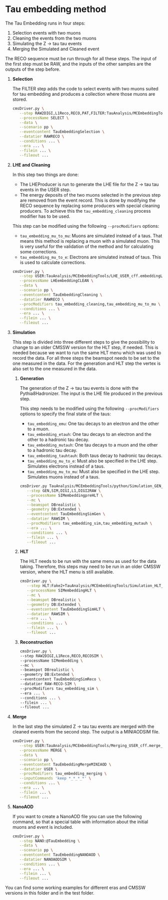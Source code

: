 # Tau embedding method

The Tau Embedding runs in four steps:

1. Selection events with two muons
2. Cleaning the events from the two muons
3. Simulating the Z -> tau tau events
4. Merging the Simulated and Cleaned event

The RECO sequence must be run through for all these steps.
The input of the first step must be RAW, and the inputs of the other samples are the outputs of the step before.

1. **Selection**

   The FILTER step adds the code to select events with two muons suited for tau embedding and produces a collection where those muons are stored.
   ```bash
   cmsDriver.py \
      --step RAW2DIGI,L1Reco,RECO,PAT,FILTER:TauAnalysis/MCEmbeddingTools/Selection_FILTER_cff.makePatMuonsZmumuSelection \
      --processName SELECT \
      --data \
      --scenario pp \
      --eventcontent TauEmbeddingSelection \
      --datatier RAWRECO \
      --conditions ... \
      --era ... \
      --filein ... \
      --fileout ...
   ```

2. **LHE and Cleaning**

   In this step two things are done:
   - The LHEProducer is run to generate the LHE file for the Z -> tau tau events in the USER step.
   - The energy deposits of the two muons selected in the previous step are removed from the event record. This is done by modifying the RECO sequence by replacing some producers with special cleaning producers. To achieve this the `tau_embedding_cleaning` process modifier has to be used.

   This step can be modified using the following `--procModifiers` options:
   - `tau_embedding_mu_to_mu`: Muons are simulated instead of a taus. That means this method is replacing a muon with a simulated muon. This is very useful for the validation of the method and for calculating some corrections.
   - `tau_embedding_mu_to_e`: Electrons are simulated instead of taus. This is used to calculate corrections.
  
   ```bash
   cmsDriver.py \
      --step USER:TauAnalysis/MCEmbeddingTools/LHE_USER_cff.embeddingLHEProducerTask,RAW2DIGI,RECO \
      --processName LHEembeddingCLEAN \
      --data \
      --scenario pp \
      --eventcontent TauEmbeddingCleaning \
      --datatier RAWRECO \
      --procModifiers tau_embedding_cleaning,tau_embedding_mu_to_mu \
      --conditions ... \
      --era ... \
      --filein ... \
      --fileout ...
   ```

3. **Simulation**

   This step is divided into three different steps to give the possibility to change to an older CMSSW version for the HLT step, if needed. This is needed because we want to run the same HLT menu which was used to record the data.
   For all three steps the beamspot needs to be set to the one measured in the data. For the generation and HLT step the vertex is also set to the one measured in the data.

   1. **Generation**

      The generation of the Z -> tau tau events is done with the Pythia8Hadronizer. The input is the LHE file produced in the previous step.

      This step needs to be modified using the following `--procModifiers` options to specify the final state of the taus:
      - `tau_embedding_emu`: One tau decays to an electron and the other to a muon.
      - `tau_embedding_etauh`: One tau decays to an electron and the other to a hadronic tau decay.
      - `tau_embedding_mutauh`: One tau decays to a muon and the other to a hadronic tau decay.
      - `tau_embedding_tauhtauh`: Both taus decay to hadronic tau decays.
      - `tau_embedding_mu_to_e`: Must also be specified in the LHE step. Simulates electrons instead of a taus.
      - `tau_embedding_mu_to_mu`: Must also be specified in the LHE step. Simulates muons instead of a taus.

      ```bash
      cmsDriver.py TauAnalysis/MCEmbeddingTools/python/Simulation_GEN_cfi.py \
         --step GEN,SIM,DIGI,L1,DIGI2RAW \
         --processName SIMembeddingpreHLT \
         --mc \
         --beamspot DBrealistic \
         --geometry DB:Extended \
         --eventcontent TauEmbeddingSimGen \
         --datatier RAWSIM \
         --procModifiers tau_embedding_sim,tau_embedding_mutauh \
         --era ... \
         --conditions ... \
         --filein ... \
         --fileout ...
      ```

   2. **HLT**

      The HLT needs to be run with the same menu as used for the data taking. Therefore, this steps may need to be run in an older CMSSW version, where the HLT menu is still available.

      ```bash
      cmsDriver.py \
         --step HLT:Fake2+TauAnalysis/MCEmbeddingTools/Simulation_HLT_customiser_cff.embeddingHLTCustomiser \
         --processName SIMembeddingHLT \
         --mc \
         --beamspot DBrealistic \
         --geometry DB:Extended \
         --eventcontent TauEmbeddingSimHLT \
         --datatier RAWSIM \
         --era ... \
         --conditions ... \
         --filein ... \
         --fileout ...
      ```

   3. **Reconstruction**

      ```bash
      cmsDriver.py \
      --step RAW2DIGI,L1Reco,RECO,RECOSIM \
      --processName SIMembedding \
      --mc \
      --beamspot DBrealistic \
      --geometry DB:Extended \
      --eventcontent TauEmbeddingSimReco \
      --datatier RAW-RECO-SIM \
      --procModifiers tau_embedding_sim \
      --era ... \
      --conditions ... \
      --filein ... \
      --fileout ...
      ```

4. **Merge**

   In the last step the simulated Z -> tau tau events are merged with the cleaned events from the second step. The output is a MINIAODSIM file.

   ```bash
   cmsDriver.py \
      --step USER:TauAnalysis/MCEmbeddingTools/Merging_USER_cff.merge_step,PAT \
      --processName MERGE \
      --data \
      --scenario pp \
      --eventcontent TauEmbeddingMergeMINIAOD \
      --datatier USER \
      --procModifiers tau_embedding_merging \
      --inputCommands 'keep *_*_*_*' \
      --conditions ... \
      --era ... \
      --filein ... \
      --fileout ...
   ```

5. **NanoAOD**

   If you want to create a NanoAOD file you can use the following command, so that a special table with information about the initial muons and event is included.

   ```bash
   cmsDriver.py \
      --step NANO:@TauEmbedding \
      --data \
      --scenario pp \
      --eventcontent TauEmbeddingNANOAOD \
      --datatier NANOAODSIM \
      --conditions ... \
      --era ... \
      --filein ... \
      --fileout ...
   ```

You can find some working examples for different eras and CMSSW versions in this folder and in the test folder.
